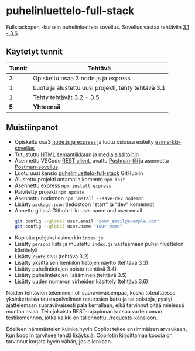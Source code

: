 # puhelinluettelo-full-stack
Fullstackopen -kurssin puhelinluettelo sovellus.
Sovellus vastaa tehtäviin [3.1 - 3.6](https://fullstackopen.com/osa3/node_js_ja_express#tehtavat-3-1-3-6)


## Käytetyt tunnit
  Tunnit | Tehtävä      |
| -----  | ------------ |
| 3 | Opiskeltu osaa 3 node.js ja express |
| 1 | Luotu ja alustettu uusi projekti, tehty tehtävä 3.1 |
| 1 | Tehty tehtävät 3.2 - 3.5 |
| **5**  | **Yhteensä** |

## Muistiinpanot
- Opiskeltu osa3 [node.js ja express](https://fullstackopen.com/osa3/node_js_ja_express) ja luotu osiossa esitelty [esimerkki-sovellus](https://github.com/sakluk/fullstack-mooc/tree/main/osa3/esimerkki)
- Tutustuttu [HTML semantiikkaan](https://www.rfc-editor.org/rfc/rfc9110.html) ja [media sisältöihin](https://developer.mozilla.org/en-US/docs/Web/HTTP/MIME_types)
- Asennettu VSCode [REST client](https://marketplace.visualstudio.com/items?itemName=humao.rest-client), avattu [Postman-tili](https://www.postman.com/) ja asennettu [Postman-sovellus](https://www.postman.com/downloads/).
- Luotu uusi kansio [puhelinluettelo-full-stack](https://github.com/sakluk/puhelinluettelo-full-stack) GitHubiin
- Alustettu projekti antamalla komento `npm init`
- Asennettu express `npm install express` 
- Päivitetty projekti `npm update`
- Asennettu nodemon `npm install --save-dev nodemon`
- Lisätty `package.json` tiedostoon "start" ja "dev" komennot
- Annettu gitissä Github-tilin user.name and user.email
    ```bash
    git config --global user.email "your_email@example.com"
    git config --global user.name "Your Name"
    ```
- Kopioitu pohjaksi esimerkin `ìndex.js`
- Lisätty `persons` lista ja muutettu `index.js` vastaamaan puhelinluettelon käsittelyä
- Lisätty `/info` sivu (tehtävä 3.2)
- Lisätty yksittäisen henkilön tietojen näyttö (tehtävä 3.3)
- Lisätty puhelintietojen poisto (tehtävä 3.4)
- Lisätty puhelintietojen lisääminen (tehtävä 3.5)
- Lisätty uuden numeron virheiden käsittely (tehtävä 3.6)

Näiden tehtävien tekeminen oli suoraviivaisempaa, koska toteuttaessa yksinkertaisia taustapalvelimen resurssien kutsuja tai poistoja, pystyi ajattelemaan suoraviivaisesti pala kerrallaan, eikä tarvinnut pitää mielessä montaa asiaa. Tein jokaista REST-rajapinnan kutsua varten oman testikomennon, jotka kaikki on tallennettu [./requests](./requests)-kansioon.

Edelleen hämmästelen kuinka hyvin Copilot tekee ensimmäisen arvauksen, kun koodiin tarvitsee tehdä lisäyksiä. Copilotin kirjoittamaa koodia on tarvinnut korjata hyvin vähän, jos ollenkaan.

